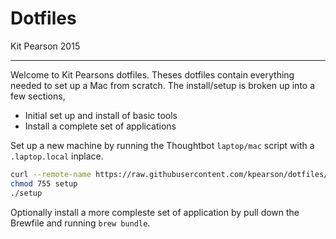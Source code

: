 Dotfiles
========

Kit Pearson 2015

------

Welcome to Kit Pearsons dotfiles. Theses dotfiles contain everything needed to
set up a Mac from scratch. The install/setup is broken up into a few sections,

- Initial set up and install of basic tools
- Install a complete set of applications

Set up a new machine by running the Thoughtbot `laptop/mac` script with a
`.laptop.local` inplace.

```sh
curl --remote-name https://raw.githubusercontent.com/kpearson/dotfiles/master/setup
chmod 755 setup
./setup
```

Optionally install a more compleste set of application by pull down the Brewfile
and running `brew bundle`.

```sh

